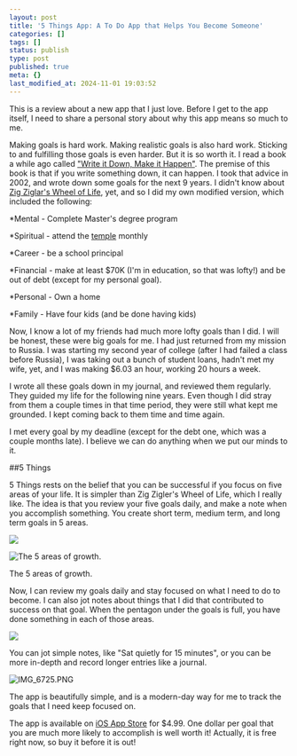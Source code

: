 ```yaml
---
layout: post
title: '5 Things App: A To Do App that Helps You Become Someone'
categories: []
tags: []
status: publish
type: post
published: true
meta: {}
last_modified_at: 2024-11-01 19:03:52
---
```


This is a review about a new app that I just love. Before I get to the app itself, I need to share a personal story about why this app means so much to me.

Making goals is hard work. Making realistic goals is also hard work. Sticking to and fulfilling those goals is even harder. But it is so worth it. I read a book a while ago called 
["Write it Down, Make it Happen"](http://www.amazon.com/gp/product/B000FC0X1O/ref=as_li_tl?ie=UTF8&camp=1789&creative=390957&creativeASIN=B000FC0X1O&linkCode=as2&tag=jethrojonesco-20&linkId=LG3ECRCUBCZLBMOZ). The premise of this book is that if you write something down, it can happen. I took that advice in 2002, and wrote down some goals for the next 9 years. I didn't know about 
[Zig Ziglar's Wheel of Life](http://chrislocurto.com/zig-ziglars-wheel-of-life/), yet, and so I did my own modified version, which included the following:

*Mental - Complete Master's degree program


*Spiritual - attend the 
[temple](https://www.youtube.com/watch?v=-x_-TQivCx8) monthly


*Career - be a school principal


*Financial - make at least $70K (I'm in education, so that was lofty!) and be out of debt (except for my personal goal).


*Personal - Own a home


*Family - Have four kids (and be done having kids)

Now, I know a lot of my friends had much more lofty goals than I did. I will be honest, these were big goals for me. I had just returned from my mission to Russia. I was starting my second year of college (after I had failed a class before Russia), I was taking out a bunch of student loans, hadn't met my wife, yet, and I was making $6.03 an hour, working 20 hours a week.

I wrote all these goals down in my journal, and reviewed them regularly. They guided my life for the following nine years. Even though I did stray from them a couple times in that time period, they were still what kept me grounded. I kept coming back to them time and time again.

I met every goal by my deadline (except for the debt one, which was a couple months late). I believe we can do anything when we put our minds to it.

##5 Things


5 Things rests on the belief that you can be successful if you focus on five areas of your life. It is simpler than Zig Zigler's Wheel of Life, which I really like. The idea is that you review your five goals daily, and make a note when you accomplish something. You create short term, medium term, and long term goals in 5 areas.










































 

  
  
    
![](/squarespace_images/content_v1_4fffa949e4b0b4590d67b4e7_1432052016771-O5EA8T8RKCL0DLJ48H2V_image-asset.png_)
  













































 

  
  
    
![The 5 areas of growth.&nbsp;](/squarespace_images/content_v1_4fffa949e4b0b4590d67b4e7_1432051747076-NXKWQX5T20B8QLC6M3UU_image-asset.png_)
        
          
        

        
          
          
The 5 areas of growth. 
  




Now, I can review my goals daily and stay focused on what I need to do to become. I can also jot notes about things that I did that contributed to success on that goal. When the pentagon under the goals is full, you have done something in each of those areas.










































 

  
  
    
![](/squarespace_images/content_v1_4fffa949e4b0b4590d67b4e7_1432051779087-OBTORRLLSILBWG95OEFZ_image-asset.png_)
  




You can jot simple notes, like "Sat quietly for 15 minutes", or you can be more in-depth and record longer entries like a journal.










































 

  
  
    
![IMG_6725.PNG](/squarespace_images/content_v1_4fffa949e4b0b4590d67b4e7_1432051836121-CNY8Z63IKS7L6ITRHIWD_IMG_6725.PNG_)
  




The app is beautifully simple, and is a modern-day way for me to track the goals that I need keep focused on.

The app is available on 
[iOS App Store](https://itunes.apple.com/us/app/fivethings-daily-to-be-app/id967626809?mt=8) for $4.99. One dollar per goal that you are much more likely to accomplish is well worth it! Actually, it is free right now, so buy it before it is out!
